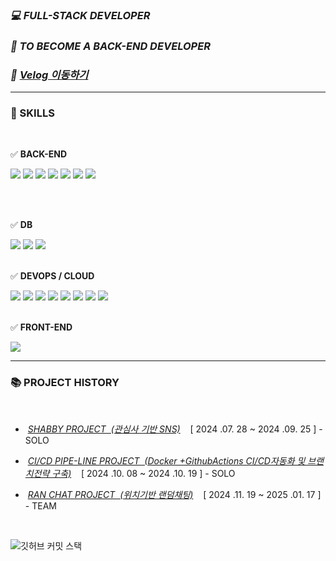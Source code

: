 ### *💻 FULL-STACK DEVELOPER* 



### ***🚀 TO BECOME A BACK-END DEVELOPER***

### ***🚀  <a href="https://velog.io/@agida0413/posts">Velog 이동하기 </a>***

---


### 🔧 SKILLS


<br>

   ✅ **BACK-END** 
    <div>
       <span><img src="https://img.shields.io/badge/java-007396?style=for-the-badge&logo=OpenJDK&logoColor=white"></span>
       <span><img src="https://img.shields.io/badge/Spring-6DB33F?style=for-the-badge&logo=Spring&logoColor=white"></span> 
       <span><img src="https://img.shields.io/badge/springboot-6DB33F?style=for-the-badge&logo=springboot&logoColor=white"></span> 
      <span> <img src="https://img.shields.io/badge/Spring Security-6DB33F?style=for-the-badge&logo=Spring Security&logoColor=white"></span>
       <span> <img src="https://img.shields.io/badge/MyBatis-DC382D?style=for-the-badge&logo=mybatis&logoColor=white"></span>
        <span><img src="https://img.shields.io/badge/JWT-black?style=for-the-badge&logo=JSON%20web%20tokens"></span> 
        <span><img src="https://img.shields.io/badge/WEBSOCKET-black?style=for-the-badge&logo=rocket&logoColor=#D33847"></span>
     </div>

<br>






 




<br>


   ✅ **DB**

   <div>  <span><img src="https://img.shields.io/badge/MySQL-4479A1?style=for-the-badge&logo=MySQL&logoColor=white"></span>
       <span>  <img src="https://img.shields.io/badge/oracle-F80000?style=for-the-badge&logo=oracle&logoColor=white"> </span> 
    <span>   <img src="https://img.shields.io/badge/Redis-DC382D?style=for-the-badge&logo=Redis&logoColor=white">  </span> 
  
   </div>



<br>

   
   ✅ **DEVOPS / CLOUD**

   <div>
       <span><img src="https://img.shields.io/badge/Amazon%20EC2-FF9900?style=for-the-badge&logo=Amazon%20EC2&logoColor=white"></span>
         <span><img src="https://img.shields.io/badge/Amazon%20S3-569A31?style=for-the-badge&logo=Amazon%20S3&logoColor=white"></span> 
         <span><img src="https://img.shields.io/badge/Amazon_RDS-527FFF?style=for-the-badge&logo=amazonaws&logoColor=white"></span> 
      <span> <img src="https://img.shields.io/badge/Elastic%20Beanstalk-4B8BBE?style=for-the-badge&logo=Amazon%20AWS&logoColor=white"></span> 
        <span> <img src="https://img.shields.io/badge/Docker-2496ED?style=for-the-badge&logo=Docker&logoColor=white"/></span> 
            <span> <img src="https://img.shields.io/badge/GitHub Actions-2088FF?style=for-the-badge&logo=GitHub Actions&logoColor=white"/></span> 
      <span> <img src="https://img.shields.io/badge/ElastiCache-blue?style=for-the-badge&logo=amazonelasticache&logoColor=#C925D1"> </span>
             <span><img src="https://img.shields.io/badge/nginx-%23009639.svg?style=for-the-badge&logo=nginx&logoColor=white"/></span>
  
   </div>




<br>

   ✅ **FRONT-END**

   <div>  <span><img src="https://img.shields.io/badge/vuejs-%2335495e.svg?style=for-the-badge&logo=vuedotjs&logoColor=%234FC08D"></span>  
 
 </div>   


   ---


   
### 📚 PROJECT HISTORY 



<br>


-  &nbsp;*<a href="https://github.com/agida0413/ShabbyProject">SHABBY PROJECT &nbsp;(관심사 기반 SNS)</a>*  &nbsp;&nbsp;  [ 2024 .07. 28 ~ 2024 .09. 25 ] - SOLO
  
-  &nbsp;*<a href="https://github.com/agida0413/CI-CD-Pipeline-Project">CI/CD PIPE-LINE PROJECT &nbsp;(Docker +GithubActions CI/CD자동화 및 브랜치전략 구축)</a>*  &nbsp;&nbsp;  [ 2024 .10. 08 ~ 2024 .10. 19 ] - SOLO

-  &nbsp;*<a href="https://github.com/agida0413/Rand_Chat_Project">RAN CHAT PROJECT &nbsp;(위치기반 랜덤채팅)</a>*  &nbsp;&nbsp;  [ 2024 .11. 19 ~ 2025 .01. 17 ] - TEAM






<br>







![깃허브 커밋 스택](https://streak-stats.demolab.com?user=agida0413&theme=transparent&locale=ko)
